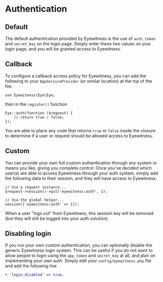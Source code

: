 # Authentication

## Default

The default authentication provided by Eyewitness is the use of `auth_token` and `secret_key` on the login page. Simply enter these two values on your login page, and you will be granted access to Eyewitness.

## Callback

To configure a callback access policy for Eyewitness, you can add the following to your `AppServiceProvider` (or similar location) at the top of the file:

    use Eyewitness\Eye\Eye;

then in the `register()` function

    Eye::auth(function ($request) {
        // return true / false;
    });

You are able to place any code that returns `true` or `false` inside the closure to determine if a user or request should be allowed access to Eyewitness.

## Custom

You can provide your own full custom authentication through any system or means you like, giving you complete control. Once you've decided which user(s) are able to access Eyewitness through your auth system, simply add the following data to their session, and they will have access to Eyewitness.

```
// Via a request instance...
$request->session()->put('eyewitness:auth', 1);

// Via the global helper...
session(['eyewitness:auth' => 1]);
```

When a user "logs out" from Eyewitness, this session key will be removed (but they will still be logged into your auth solution).

## Disabling login

If you run your own custom authentication, you can optionally disable the generic Eyewitness login system. This can be useful if you do not want to allow people to login using the `app_token` and `secret_key` at all, and plan on implementing your own auth. Simply edit your `config/eyewitness.php` file and add the following line

```diff
+ 'login_disabled' => true,
```

